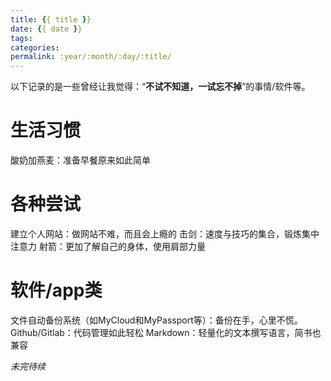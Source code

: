 ```yaml
---
title: {{ title }}
date: {{ date }}
tags:
categories: 
permalink: :year/:month/:day/:title/
---
```


以下记录的是一些曾经让我觉得：“**不试不知道，一试忘不掉**”的事情/软件等。

# 生活习惯
酸奶加燕麦：准备早餐原来如此简单

# 各种尝试
建立个人网站：做网站不难，而且会上瘾的
击剑：速度与技巧的集合，锻炼集中注意力
射箭：更加了解自己的身体，使用肩部力量

# 软件/app类
文件自动备份系统（如MyCloud和MyPassport等）：备份在手，心里不慌。
Github/Gitlab：代码管理如此轻松
Markdown：轻量化的文本撰写语言，简书也兼容




*未完待续*
